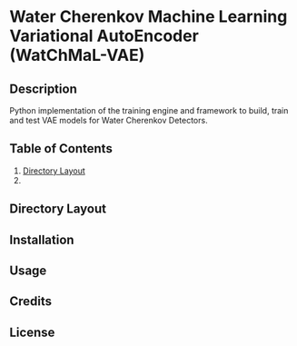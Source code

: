 # Water Cherenkov Machine Learning Variational AutoEncoder (WatChMaL-VAE)


## Description

Python implementation of the training engine and framework to build, train and test VAE models for Water Cherenkov Detectors.

## Table of Contents

1. [Directory Layout](#directory_layout)
2. 

## Directory Layout <a id="directory_layout"></a>

## Installation

## Usage

## Credits

## License